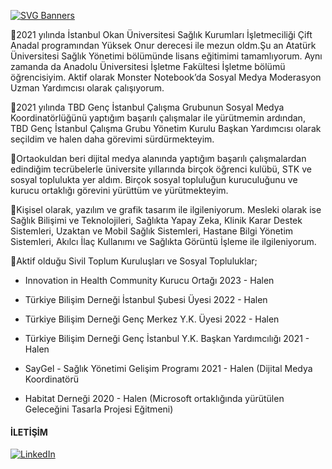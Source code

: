 [![SVG Banners](https://svg-banners.vercel.app/api?type=origin&text1=Herkese%20Merhaba%20Ben%20Melisa😇&text2=🌺Ben%20Melisa%20Hoş%20Geldiniz&width=1200&height=400)](https://github.com/Akshay090/svg-banners)

🌺2021 yılında İstanbul Okan Üniversitesi Sağlık Kurumları İşletmeciliği Çift Anadal programından Yüksek Onur derecesi ile mezun oldm.Şu an Atatürk Üniversitesi Sağlık Yönetimi bölümünde lisans eğitimimi tamamlıyorum. Aynı zamanda da Anadolu Üniversitesi İşletme Fakültesi İşletme bölümü öğrencisiyim. Aktif olarak Monster Notebook’da Sosyal Medya Moderasyon Uzman Yardımcısı olarak çalışıyorum.

🌺2021 yılında TBD Genç İstanbul Çalışma Grubunun Sosyal Medya Koordinatörlüğünü yaptığım başarılı çalışmalar ile yürütmemin ardından, TBD Genç İstanbul Çalışma Grubu Yönetim Kurulu Başkan Yardımcısı olarak seçildim ve halen daha görevimi sürdürmekteyim.

🌺Ortaokuldan beri dijital medya alanında yaptığım başarılı çalışmalardan edindiğim tecrübelerle üniversite yıllarında birçok öğrenci kulübü, STK ve sosyal toplulukta yer aldım. Birçok sosyal topluluğun kuruculuğunu ve kurucu ortaklığı görevini yürüttüm ve yürütmekteyim.

🌺Kişisel olarak, yazılım ve grafik tasarım ile ilgileniyorum. Mesleki olarak ise Sağlık Bilişimi ve Teknolojileri, Sağlıkta Yapay Zeka, Klinik Karar Destek Sistemleri, Uzaktan ve Mobil Sağlık Sistemleri, Hastane Bilgi Yönetim Sistemleri, Akılcı İlaç Kullanımı ve Sağlıkta Görüntü İşleme ile ilgileniyorum.

🌺Aktif olduğu Sivil Toplum Kuruluşları ve Sosyal Topluluklar;
- Innovation in Health Community Kurucu Ortağı 2023 - Halen

- Türkiye Bilişim Derneği İstanbul Şubesi Üyesi 2022 - Halen

- Türkiye Bilişim Derneği Genç Merkez Y.K. Üyesi 2022 - Halen

- Türkiye Bilişim Derneği Genç İstanbul Y.K. Başkan Yardımcılığı 2021 - Halen

- SayGel - Sağlık Yönetimi Gelişim Programı 2021 - Halen
(Dijital Medya Koordinatörü

- Habitat Derneği 2020 - Halen
(Microsoft ortaklığında yürütülen Geleceğini Tasarla Projesi Eğitmeni) 


#### İLETİŞİM ###

<a href= "https://tr.linkedin.com/in/melisasahin/" rel="nofollow">
<img src= "https://img.shields.io/badge/linkedin-%230077B5.svg?style=for-the-badge&amp;logo=linkedin&amp;logoColor=white" alt="LinkedIn" data-canonical-src="https://img.shields.io/badge/linkedin-%230077B5.svg?style=for-the-badge&amp;logo=linkedin&amp;logoColor=white" style="max-width: 100%;"> </a>


